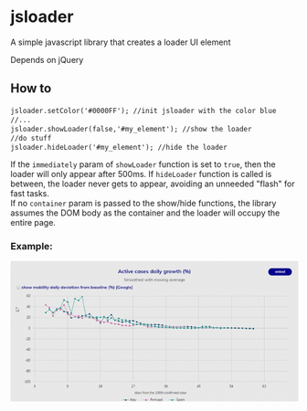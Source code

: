 # jsloader
A simple javascript library that creates a loader UI element

Depends on jQuery

## How to

```
jsloader.setColor('#0000FF'); //init jsloader with the color blue
//...
jsloader.showLoader(false,'#my_element'); //show the loader
//do stuff
jsloader.hideLoader('#my_element'); //hide the loader
```

If the ```immediately``` param of ```showLoader``` function is set to ```true```, then the loader will only appear after 500ms. 
If ```hideLoader``` function is called is between, the loader never gets to appear, avoiding an unneeded "flash" for fast tasks.
<br/>If no ```container``` param is passed to the show/hide functions, the library assumes the DOM body as the container and the loader will occupy the entire page.


### Example:
<div align="center">
	<img src="doc/example.gif"/>
</div>